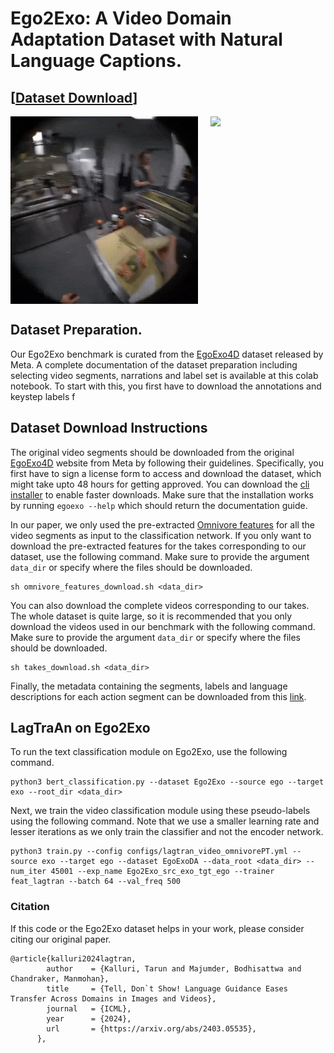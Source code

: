 # Ego2Exo: A Video Domain Adaptation Dataset with Natural Language Captions.

## [[Dataset Download](https://drive.google.com/file/d/1pe4F8zYSfA-VYvx296opzHpggrzV-jYE/view?usp=sharing)]

<div style="display:flex;">
    <img src="../assets/ego_Boil_noodles.gif" width="300" style="margin-right: 10px;" />
    <img src="../assets/exo_Boil_noodles.gif" width="300" style="margin-left: 10px;" />
</div>

## Dataset Preparation.

Our Ego2Exo benchmark is curated from the [EgoExo4D](https://ego-exo4d-data.org/) dataset released by Meta. A complete documentation of the dataset preparation including selecting video segments, narrations and label set is available at this colab notebook. To start with this, you first have to download the annotations and keystep labels f

## Dataset Download Instructions

The original video segments should be downloaded from the original [EgoExo4D](https://ego-exo4d-data.org/)  website from Meta by following their guidelines. Specifically, you first have to sign a license form to access and download the dataset, which might take upto 48 hours for getting approved. You can download the [cli installer](https://docs.ego-exo4d-data.org/download/) to enable faster downloads. Make sure that the installation works by running `egoexo --help` which should return the documentation guide. 

In our paper, we only used the pre-extracted [Omnivore features](https://docs.ego-exo4d-data.org/data/features/) for all the video segments as input to the classification network. If you only want to download the pre-extracted features for the takes corresponding to our dataset, use the following command. Make sure to provide the argument `data_dir` or specify where the files should be downloaded.
```
sh omnivore_features_download.sh <data_dir>
```

You can also download the complete videos corresponding to our takes. The whole dataset is quite large, so it is recommended that you only download the videos used in our benchmark with the following command. Make sure to provide the argument `data_dir` or specify where the files should be downloaded. 

```
sh takes_download.sh <data_dir>
```

Finally, the metadata containing the segments, labels and language descriptions for each action segment can be downloaded from this [link](https://drive.google.com/file/d/1pe4F8zYSfA-VYvx296opzHpggrzV-jYE/view?usp=sharing). 

## LagTraAn on Ego2Exo

To run the text classification module on Ego2Exo, use the following command.
```
python3 bert_classification.py --dataset Ego2Exo --source ego --target exo --root_dir <data_dir>
```

Next, we train the video classification module using these pseudo-labels using the following command. Note that we use a smaller learning rate and lesser iterations as we only train the classifier and not the encoder network. 
```
python3 train.py --config configs/lagtran_video_omnivorePT.yml --source exo --target ego --dataset EgoExoDA --data_root <data_dir> --num_iter 45001 --exp_name Ego2Exo_src_exo_tgt_ego --trainer feat_lagtran --batch 64 --val_freq 500
```

### Citation

If this code or the Ego2Exo dataset helps in your work, please consider citing our original paper. 
``` text
@article{kalluri2024lagtran,
        author    = {Kalluri, Tarun and Majumder, Bodhisattwa and Chandraker, Manmohan},
        title     = {Tell, Don`t Show! Language Guidance Eases Transfer Across Domains in Images and Videos},
        journal   = {ICML},
        year      = {2024},
        url       = {https://arxiv.org/abs/2403.05535},
      },
```
